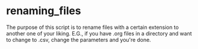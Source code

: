 # renaming_files

The purpose of this script is to rename files with a certain extension to another one of your liking. E.G., if you have .org files in a directory and want to change to .csv, change the parameters and you're done.
